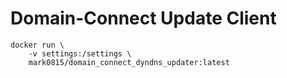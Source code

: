 # Domain-Connect Update Client

```
docker run \
    -v settings:/settings \
    mark0815/domain_connect_dyndns_updater:latest
```